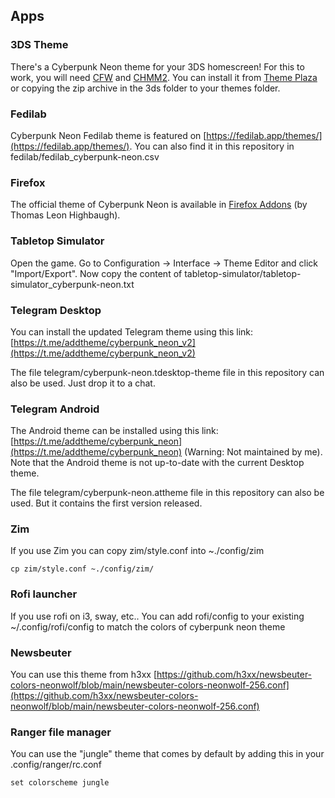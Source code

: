 ## Apps

### 3DS Theme

There's a Cyberpunk Neon theme for your 3DS homescreen! For this to work, you will need [CFW](https://3ds.hacks.guide/) and [CHMM2](https://gbatemp.net/threads/release-chmm2-custom-home-menu-manager-2.397543/).
You can install it from [Theme Plaza](https://themeplaza.eu/item/28458) or copying the zip archive in the 3ds folder to your themes folder.

### Fedilab

Cyberpunk Neon Fedilab theme is featured on [https://fedilab.app/themes/](https://fedilab.app/themes/). You can also find it in this repository in fedilab/fedilab_cyberpunk-neon.csv

### Firefox

The official theme of Cyberpunk Neon is available in [Firefox Addons](https://addons.mozilla.org/es/firefox/addon/cyberpunk-neon/) (by Thomas Leon Highbaugh).

### Tabletop Simulator

Open the game. Go to Configuration -> Interface -> Theme Editor and click "Import/Export". Now copy the content of tabletop-simulator/tabletop-simulator_cyberpunk-neon.txt

### Telegram Desktop

You can install the updated Telegram theme using this link: [https://t.me/addtheme/cyberpunk_neon_v2](https://t.me/addtheme/cyberpunk_neon_v2)

The file telegram/cyberpunk-neon.tdesktop-theme file in this repository can also be used. Just drop it to a chat. 
### Telegram Android

The Android theme can be installed using this link: [https://t.me/addtheme/cyberpunk_neon](https://t.me/addtheme/cyberpunk_neon) (Warning: Not maintained by me). Note that the Android theme is not up-to-date with the current Desktop theme.

The file telegram/cyberpunk-neon.attheme file in this repository can also be used. But it contains the first version released.

### Zim

If you use Zim you can copy zim/style.conf into ~./config/zim

`cp zim/style.conf ~./config/zim/`

### Rofi launcher

If you use rofi on i3, sway, etc.. You can add rofi/config to your existing ~/.config/rofi/config to match the colors of cyberpunk neon theme

### Newsbeuter

You can use this theme from h3xx [https://github.com/h3xx/newsbeuter-colors-neonwolf/blob/main/newsbeuter-colors-neonwolf-256.conf](https://github.com/h3xx/newsbeuter-colors-neonwolf/blob/main/newsbeuter-colors-neonwolf-256.conf)

### Ranger file manager

You can use the "jungle" theme that comes by default by adding this in your .config/ranger/rc.conf

`set colorscheme jungle`
